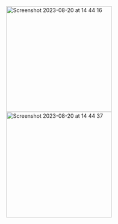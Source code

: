 <img width="280" alt="Screenshot 2023-08-20 at 14 44 16" src="https://github.com/Satrasar/Amazon_Clone_Swift/assets/80197939/043d64df-0335-4e06-9dd5-c55fec97b0bb">

<img width="280" alt="Screenshot 2023-08-20 at 14 44 37" src="https://github.com/Satrasar/Amazon_Clone_Swift/assets/80197939/e8d932fb-5fff-4e27-bd37-0ddb0ba64b4d">
